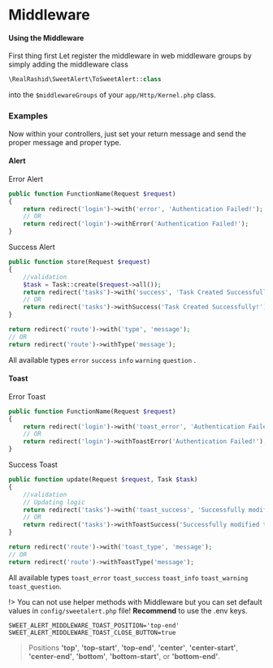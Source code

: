 # Middleware

#### Using the Middleware


First thing first
Let register the middleware in web middleware groups by simply adding the middleware class

```php
\RealRashid\SweetAlert\ToSweetAlert::class
```

into the `$middlewareGroups` of your `app/Http/Kernel.php` class.

### Examples

Now within your controllers, just set your return message and send the proper message and proper type.

#### Alert

Error Alert
```php
public function FunctionName(Request $request)
{
	return redirect('login')->with('error', 'Authentication Failed!');
	// OR
	return redirect('login')->withError('Authentication Failed!');
}
```
Success Alert
```php
public function store(Request $request)
{
	//validation
	$task = Task::create($request->all());
	return redirect('tasks')->with('success', 'Task Created Successfully!');
	// OR
	return redirect('tasks')->withSuccess('Task Created Successfully!');
}
```

```php
return redirect('route')->with('type', 'message');
// OR
return redirect('route')->withType('message');
```

All available types `error` `success` `info` `warning` `question` .

#### Toast

Error Toast
```php
public function FunctionName(Request $request)
{
	return redirect('login')->with('toast_error', 'Authentication Failed!');
	// OR
	return redirect('login')->withToastError('Authentication Failed!');
}
```
Success Toast
```php
public function update(Request $request, Task $task)
{
	//validation
	// Updating logic
	return redirect('tasks')->with('toast_success', 'Successfully modified the task!');
	// OR
	return redirect('tasks')->withToastSuccess('Successfully modified the task!');
}
```

```php
return redirect('route')->with('toast_type', 'message');
// OR
return redirect('route')->withToastType('message');
```

All available types `toast_error` `toast_success` `toast_info` `toast_warning` `toast_question`.

!> You can not use helper methods with Middleware but you can set default values in `config/sweetalert.php` file! **Recommend** to use the .env keys.

```
SWEET_ALERT_MIDDLEWARE_TOAST_POSITION='top-end'
SWEET_ALERT_MIDDLEWARE_TOAST_CLOSE_BUTTON=true
```

> Positions **'top'**, **'top-start'**, **'top-end'**,
**'center'**, **'center-start'**, **'center-end'**, **'bottom'**, **'bottom-start'**, or **'bottom-end'**.

